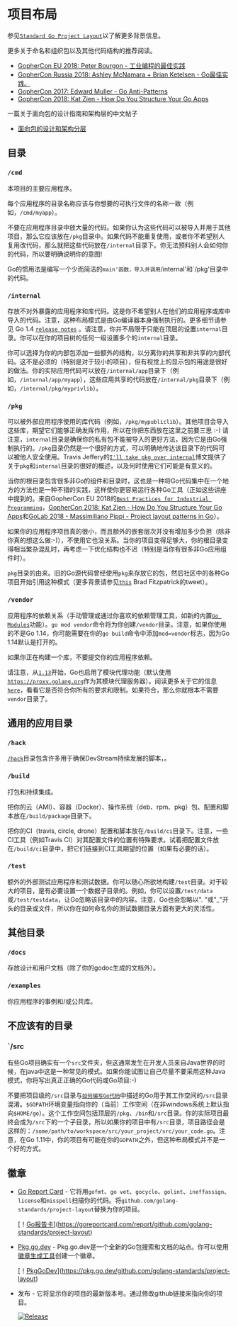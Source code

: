 # 项目布局

参见[`Standard Go Project Layout`](https://github.com/golang-standards/project-layout)以了解更多背景信息。

更多关于命名和组织包以及其他代码结构的推荐阅读。
* [GopherCon EU 2018: Peter Bourgon - 工业编程的最佳实践](https://www.youtube.com/watch?v=PTE4VJIdHPg)
* [GopherCon Russia 2018: Ashley McNamara + Brian Ketelsen - Go最佳实践。](https://www.youtube.com/watch?v=MzTcsI6tn-0)
* [GopherCon 2017: Edward Muller - Go Anti-Patterns](https://www.youtube.com/watch?v=ltqV6pDKZD8)
* [GopherCon 2018: Kat Zien - How Do You Structure Your Go Apps](https://www.youtube.com/watch?v=oL6JBUk6tj0)

一篇关于面向包的设计指南和架构层的中文帖子
* [面向包的设计和架构分层](https://github.com/danceyoung/paper-code/blob/master/package-oriented-design/packageorienteddesign.md)

## 目录

### `/cmd `

本项目的主要应用程序。

每个应用程序的目录名称应该与你想要的可执行文件的名称一致（例如，`/cmd/myapp`）。

不要在应用程序目录中放大量的代码。如果你认为这些代码可以被导入并用于其他项目，那么它应该放在`/pkg`目录中。如果代码不能重复使用，或者你不希望别人复用改代码，那么就把这些代码放在`/internal`目录下。你无法预料别人会如何你的代码，所以要明确说明你的意图!

Go的惯用法是编写一个少而简洁的`main'函数，导入并调用`/internal'和`/pkg'目录中的代码。

### `/internal `

存放不对外暴露的应用程序和库代码。这是你不希望别人在他们的应用程序或库中导入的代码。注意，这种布局模式是由Go编译器本身强制执行的。更多细节请参见 Go 1.4 [`release notes`](https://golang.org/doc/go1.4#internalpackages) 。请注意，你并不局限于只能在顶层的设置`internal`目录。你可以在你的项目树的任何一级设置多个的`internal`目录。

你可以选择为你的内部包添加一些额外的结构，以分离你的共享和非共享的内部代码。这不是必须的（特别是对于较小的项目），但有视觉上的显示包的用途是很好的做法。你的实际应用代码可以放在`/internal/app`目录下（例如，`/internal/app/myapp`），这些应用共享的代码放在`/internal/pkg`目录下（例如，`/internal/pkg/myprivlib`）。

### `/pkg`

可以被外部应用程序使用的库代码（例如，`/pkg/mypubliclib`）。其他项目会导入这些库，期望它们能够正确发挥作用，所以在你把东西放在这里之前要三思 :-) 请注意，`internal`目录是确保你的私有包不能被导入的更好方法，因为它是由Go强制执行的。`/pkg`目录仍然是一个很好的方式，可以明确地传达该目录下的代码可以被他人安全使用。Travis Jeffery的[`I'll take pkg over internal`](https://travisjeffery.com/b/2019/11/i-ll-take-pkg-over-internal/)博文提供了关于`pkg`和`internal`目录的很好的概述，以及何时使用它们可能是有意义的。

当你的根目录包含很多非Go的组件和目录时，这也是一种将Go代码集中在一个地方的方法也是一种不错的实践，这样使你更容易运行各种Go工具（正如这些讲座中提到的。来自GopherCon EU 2018的[`Best Practices for Industrial Programming`](https://www.youtube.com/watch?v=PTE4VJIdHPg)，[GopherCon 2018: Kat Zien - How Do You Structure Your Go Apps](https://www.youtube.com/watch?v=oL6JBUk6tj0)和[GoLab 2018 - Massimiliano Pippi - Project layout patterns in Go](https://www.youtube.com/watch?v=3gQa1LWwuzk)）。

如果你的应用程序项目真的很小，而且额外的嵌套层次并没有增加多少负担（除非你真的想这么做:-)），不使用它也没关系。当你的项目变得足够大，你的根目录变得相当繁杂混乱时，再考虑一下优化结构也不迟（特别是当你有很多非Go应用组件时）。

`pkg`目录的由来。旧的Go源代码曾经使用`pkg`来存放它的包，然后社区中的各种Go项目开始引用这种模式（更多背景请参见[`this`](https://twitter.com/bradfitz/status/1039512487538970624) Brad Fitzpatrick的tweet）。

### `/vendor `

应用程序的依赖关系（手动管理或通过你喜欢的依赖管理工具，如新的内置[`Go Modules`](https://github.com/golang/go/wiki/Modules)功能）。`go mod vendor`命令将为你创建`/vendor`目录。注意，如果你使用的不是Go 1.14，你可能需要在你的`go build`命令中添加`mod=vendor`标志，因为Go 1.14默认是打开的。

如果你正在构建一个库，不要提交你的应用程序依赖。

请注意，从[`1.13`](https://golang.org/doc/go1.13#modules)开始，Go也启用了模块代理功能（默认使用[`https://proxy.golang.org`](https://proxy.golang.org)作为其模块代理服务器）。阅读更多关于它的信息[`here`](https://blog.golang.org/module-mirror-launch)，看看它是否符合你所有的要求和限制。如果符合，那么你就根本不需要`vendor`目录了。

## 通用的应用目录

### `/hack `

[`/hack`](https://github.com/devstream-io/devstream/blob/main/hack/README.md)目录包含许多用于确保DevStream持续发展的脚本，。

### `/build`

打包和持续集成。

把你的云（AMI）、容器（Docker）、操作系统（deb、rpm、pkg）包、配置和脚本放在`/build/package`目录下。

把你的CI（travis, circle, drone）配置和脚本放在`/build/ci`目录下。注意，一些CI工具（例如Travis CI）对其配置文件的位置有特殊要求。试着把配置文件放在`/build/ci`目录中，把它们链接到CI工具期望的位置（如果有必要的话）。

### `/test `

额外的外部测试应用程序和测试数据。你可以随心所欲地构建`/test`目录。对于较大的项目，是有必要设置一个数据子目录的。例如，你可以设置`/test/data`或`/test/testdata`，让Go忽略该目录中的内容。注意，Go也会忽略以". "或"_"开头的目录或文件，所以你在如何命名你的测试数据目录方面有更大的灵活性。

## 其他目录

### `/docs `

存放设计和用户文档（除了你的godoc生成的文档外）。

### `/examples `

你应用程序的事例和/或公共库。

## 不应该有的目录

### `/src

有些Go项目确实有一个`src`文件夹，但这通常发生在开发人员来自Java世界的时候，在java中这是一种常见的模式。如果你能试图让自己尽量不要采用这种Java模式，你将写出真正正确的Go代码或Go项目:-)

不要把项目级的`/src`目录与[`如何编写Go代码`](https://golang.org/doc/code.html)中描述的Go用于其工作空间的`/src`目录混淆。`$GOPATH`环境变量指向你的（当前）工作空间（在非windows系统上默认指向`$HOME/go`）。这个工作空间包括顶层的`/pkg`、`/bin`和`/src`目录。你的实际项目最终会成为`/src`下的一个子目录，所以如果你的项目中有`/src`目录，项目路径会是这样的：`/some/path/to/workspace/src/your_project/src/your_code.go`。注意，在Go 1.11中，你的项目有可能在你的`GOPATH`之外，但这种布局模式并不是一个好的方式。


## 徽章

* [Go Report Card](https://goreportcard.com/) - 它将用`gofmt`、`go vet`、`gocyclo`、`golint`、`ineffassign`、`license`和`misspell`扫描你的代码。将`github.com/golang-standards/project-layout`替换为你的项目。

    [！[Go报告卡](https://goreportcard.com/badge/github.com/golang-standards/project-layout?style=flat-square)](https://goreportcard.com/report/github.com/golang-standards/project-layout)

* [Pkg.go.dev](https://pkg.go.dev) - Pkg.go.dev是一个全新的Go包搜索和文档的站点。你可以使用[徽章生成工具](https://pkg.go.dev/badge)创建一个徽章。

    [！[PkgGoDev](https://pkg.go.dev/badge/github.com/golang-standards/project-layout)](https://pkg.go.dev/github.com/golang-standards/project-layout)

* 发布 - 它将显示你的项目的最新版本号。通过修改github链接来指向你的项目。

    [![Release](https://img.shields.io/github/release/golang-standards/project-layout.svg?style=flat-square)](https://github.com/golang-standards/project-layout/releases/latest)
